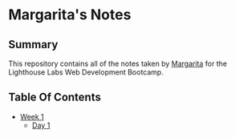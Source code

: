 # Margarita's Notes
## Summary 

This repository contains all of the notes taken by [Margarita](https://github.com/MargaritaSt) for the Lighthouse Labs Web Development Bootcamp.

## Table Of Contents
* [Week 1](/Week_1)
  * [Day 1](/Week_1/Day_1)
